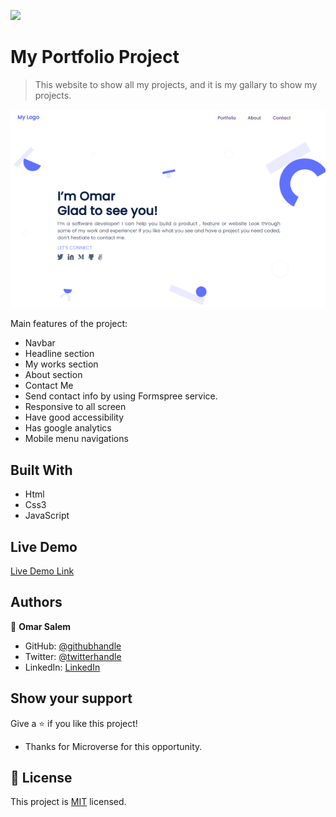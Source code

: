 ![](https://img.shields.io/badge/Microverse-blueviolet)

# My Portfolio Project

> This website to show all my projects, and it is my gallary to show my projects.

![screenshot](./assests/main-screen.png)

Main features of the project:

- Navbar
- Headline section
- My works section
- About section
- Contact Me
- Send contact info by using Formspree service.
- Responsive to all screen
- Have good accessibility
- Has google analytics
- Mobile menu navigations

## Built With

- Html
- Css3
- JavaScript

## Live Demo

[Live Demo Link](https://omarsalem7.github.io/Portfolio/)

## Authors

👤 **Omar Salem**

- GitHub: [@githubhandle](https://github.com/omarsalem7)
- Twitter: [@twitterhandle](https://twitter.com/Omar80491499)
- LinkedIn: [LinkedIn](https://www.linkedin.com/in/omar-salem-a6945b177/)

## Show your support

Give a ⭐️ if you like this project!

- Thanks for Microverse for this opportunity.

## 📝 License

This project is [MIT](./MIT.md) licensed.

